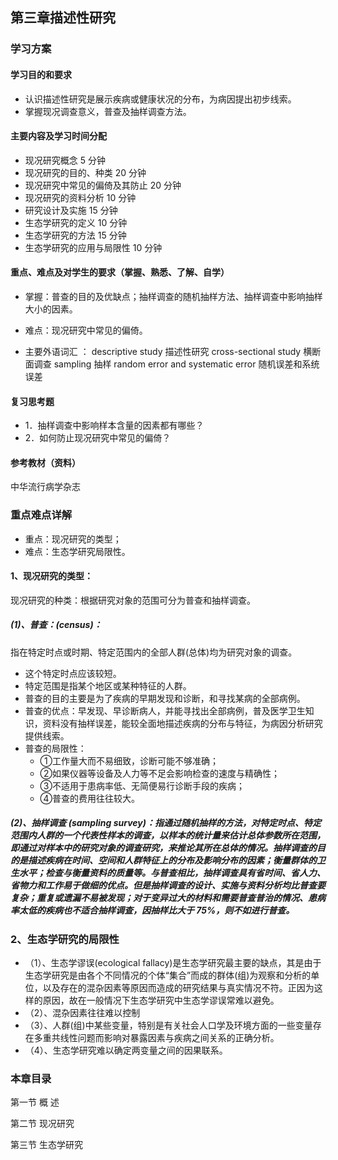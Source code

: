 ## 第三章描述性研究
> 

### 学习方案

#### 学习目的和要求

- 认识描述性研究是展示疾病或健康状况的分布，为病因提出初步线索。 
- 掌握现况调查意义，普查及抽样调查方法。

#### 主要内容及学习时间分配

- 现况研究概念                                 5 分钟 
- 现况研究的目的、种类                          20 分钟 
- 现况研究中常见的偏倚及其防止                   20 分钟 
- 现况研究的资料分析                            10 分钟 
- 研究设计及实施                                15 分钟 
- 生态学研究的定义                              10 分钟 
- 生态学研究的方法                              15 分钟 
- 生态学研究的应用与局限性                       10 分钟

#### 重点、难点及对学生的要求（掌握、熟悉、了解、自学） 
- 掌握：普查的目的及优缺点；抽样调查的随机抽样方法、抽样调查中影响抽样大小的因素。 
- 难点：现况研究中常见的偏倚。


- 主要外语词汇 ：
descriptive  study                            描述性研究 
cross-sectional study                         横断面调查 
sampling                                      抽样 
random error  and   systematic error          随机误差和系统误差

#### 复习思考题
- 1．抽样调查中影响样本含量的因素都有哪些？ 
- 2．如何防止现况研究中常见的偏倚？
#### 参考教材（资料） 
中华流行病学杂志

### 重点难点详解

- 重点：现况研究的类型； 
- 难点：生态学研究局限性。

#### 1、现况研究的类型：
现况研究的种类：根据研究对象的范围可分为普查和抽样调查。

##### (1)、普查：(census)：
指在特定时点或时期、特定范围内的全部人群(总体)均为研究对象的调查。
- 这个特定时点应该较短。
- 特定范围是指某个地区或某种特征的人群。
- 普查的目的主要是为了疾病的早期发现和诊断，和寻找某病的全部病例。
- 普查的优点：早发现、早诊断病人，并能寻找出全部病例，普及医学卫生知识，资料没有抽样误差，能较全面地描述疾病的分布与特征，为病因分析研究提供线索。
- 普查的局限性：
  - ①工作量大而不易细致，诊断可能不够准确；
  - ②如果仪器等设备及人力等不足会影响检查的速度与精确性；
  - ③不适用于患病率低、无简便易行诊断手段的疾病；
  - ④普查的费用往往较大。

##### (2)、抽样调查 (sampling survey)：指通过随机抽样的方法，对特定时点、特定范围内人群的一个代表性样本的调查，以样本的统计量来估计总体参数所在范围，即通过对样本中的研究对象的调查研究，来推论其所在总体的情况。抽样调查的目的是描述疾病在时间、空间和人群特征上的分布及影响分布的因素；衡量群体的卫生水平；检查与衡量资料的质量等。与普查相比，抽样调查具有省时间、省人力、省物力和工作易于做细的优点。但是抽样调查的设计、实施与资料分析均比普查要复杂；重复或遗漏不易被发现；对于变异过大的材料和需要普查普治的情况、患病率太低的疾病也不适合抽样调查，因抽样比大于 75%，则不如进行普查。

### 2、生态学研究的局限性

- （1）、生态学谬误(ecological fallacy)是生态学研究最主要的缺点，其是由于生态学研究是由各个不同情况的个体“集合”而成的群体(组)为观察和分析的单位，以及存在的混杂因素等原因而造成的研究结果与真实情况不符。正因为这样的原因，故在一般情况下生态学研究中生态学谬误常难以避免。
- （2）、混杂因素往往难以控制
- （3）、人群(组)中某些变量，特别是有关社会人口学及环境方面的一些变量存在多重共线性问题而影响对暴露因素与疾病之间关系的正确分析。
- （4）、生态学研究难以确定两变量之间的因果联系。

### 本章目录
第一节 概 述

第二节 现况研究

第三节 生态学研究
















